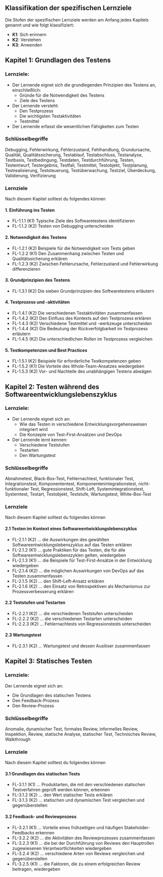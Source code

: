 
## Klassifikation der spezifischen Lernziele

Die Stufen der spezifischen Lernziele werden am Anfang jedes Kapitels genannt und wie folgt klassifiziert:

- **K1**: Sich erinnern
- **K2**: Verstehen
- **K3**: Anwenden
## Kapitel 1: Grundlagen des Testens 

### Lernziele:
- Der Lernende eignet sich die grundlegenden Prinzipien des Testens an, einschließlich:
  - Gründe für die Notwendigkeit des Testens
  - Ziele des Testens
- Der Lernende versteht:
  - Den Testprozess
  - Die wichtigsten Testaktivitäten
  - Testmittel
- Der Lernende erfasst die wesentlichen Fähigkeiten zum Testen

### Schlüsselbegriffe
Debugging, Fehlerwirkung, Fehlerzustand, Fehlhandlung, Grundursache, Qualität,
Qualitätssicherung, Testablauf, Testabschluss, Testanalyse, Testbasis, Testbedingung,
Testdaten, Testdurchführung, Testen, Testentwurf, Testergebnis, Testfall, Testmittel,
Testobjekt, Testplanung, Testrealisierung, Teststeuerung, Testüberwachung, Testziel,
Überdeckung, Validierung, Verifizierung

### Lernziele
Nach diesem Kapitel solltest du folgendes können

#### 1. Einführung ins Testen
- FL-1.1.1 (K1) Typische Ziele des Softwaretestens identifizieren
- FL-1.1.2 (K2) Testen von Debugging unterscheiden

#### 2. Notwendigkeit des Testens
- FL-1.2.1 (K2) Beispiele für die Notwendigkeit von Tests geben
- FL-1.2.2 (K1) Den Zusammenhang zwischen Testen und Qualitätssicherung erklären
- FL-1.2.3 (K2) Zwischen Fehlerursache, Fehlerzustand und Fehlerwirkung differenzieren

#### 3. Grundprinzipien des Testens 
- FL-1.3.1 (K2) Die sieben Grundprinzipien des Softwaretestens erläutern

#### 4. Testprozess und -aktivitäten 
- FL-1.4.1 (K2) Die verschiedenen Testaktivitäten zusammenfassen  
- FL-1.4.2 (K2) Den Einfluss des Kontexts auf den Testprozess erklären
- FL-1.4.3 (K2) Verschiedene Testmittel und -werkzeuge unterscheiden
- FL-1.4.4 (K2) Die Bedeutung der Rückverfolgbarkeit im Testprozess erläutern
- FL-1.4.5 (K2) Die unterschiedlichen Rollen im Testprozess vergleichen

#### 5. Testkompetenzen und Best Practices 
- FL-1.5.1 (K2) Beispiele für erforderliche Testkompetenzen geben
- FL-1.5.2 (K1) Die Vorteile des Whole-Team-Ansatzes wiedergeben
- FL-1.5.3 (K2) Vor- und Nachteile des unabhängigen Testens abwägen



## Kapitel 2: Testen während des Softwareentwicklungslebenszyklus 

### Lernziele:
- Der Lernende eignet sich an:
  - Wie das Testen in verschiedene Entwicklungsvorgehensweisen integriert wird
  - Die Konzepte von Test-First-Ansätzen und DevOps
- Der Lernende lernt kennen:
  - Verschiedene Teststufen
  - Testarten
  - Den Wartungstest

### Schlüsselbegriffe
Abnahmetest, Black-Box-Test, Fehlernachtest, funktionaler Test, Integrationstest, Komponententest, Komponentenintegrationstest, nicht-funktionaler Test, Regressionstest, Shift-Left, Systemintegrationstest, Systemtest, Testart, Testobjekt, Teststufe, Wartungstest, White-Box-Test

### Lernziele
Nach diesem Kapitel solltest du folgendes können

#### 2.1 Testen im Kontext eines Softwareentwicklungslebenszyklus
- FL-2.1.1 (K2) ... die Auswirkungen des gewählten Softwareentwicklungslebenszyklus auf das Testen erklären
- FL-2.1.2 (K1) ... gute Praktiken für das Testen, die für alle Softwareentwicklungslebenszyklen gelten, wiedergeben
- FL-2.1.3 (K1) ... die Beispiele für Test-First-Ansätze in der Entwicklung wiedergeben
- FL-2.1.4 (K2) ... die möglichen Auswirkungen von DevOps auf das Testen zusammenfassen
- FL-2.1.5 (K2) ... den Shift-Left-Ansatz erklären
- FL-2.1.6 (K2) ... den Einsatz von Retrospektiven als Mechanismus zur Prozessverbesserung erklären

#### 2.2 Teststufen und Testarten
- FL-2.2.1 (K2) ... die verschiedenen Teststufen unterscheiden
- FL-2.2.2 (K2) ... die verschiedenen Testarten unterscheiden
- FL-2.2.3 (K2) ... Fehlernachtests von Regressionstests unterscheiden

#### 2.3 Wartungstest
- FL-2.3.1 (K2) ... Wartungstest und dessen Auslöser zusammenfassen
## Kapitel 3: Statisches Testen 

### Lernziele:
Der Lernende eignet sich an:
- Die Grundlagen des statischen Testens
- Den Feedback-Prozess
- Den Review-Prozess

### Schlüsselbegriffe
Anomalie, dynamischer Test, formales Review, informelles Review, Inspektion, Review, statische Analyse, statischer Test, Technisches Review, Walkthrough
### Lernziele
Nach diesem Kapitel solltest du folgendes können
#### 3.1 Grundlagen des statischen Tests
- FL-3.1.1 (K1) ... Produktarten, die mit den verschiedenen statischen Testverfahren geprüft werden können, erkennen
- FL-3.1.2 (K2) ... den Wert statischer Tests erklären
- FL-3.1.3 (K2) ... statischen und dynamischen Test vergleichen und gegenüberstellen

#### 3.2 Feedback- und Reviewprozess
- FL-3.2.1 (K1) ... Vorteile eines frühzeitigen und häufigen Stakeholder-Feedbacks erkennen
- FL-3.2.2 (K2) ... die Aktivitäten des Reviewprozesses zusammenfassen
- FL-3.2.3 (K1) ... die bei der Durchführung von Reviews den Hauptrollen zugewiesenen Verantwortlichkeiten wiedergeben
- FL-3.2.4 (K2) ... verschiedene Arten von Reviews vergleichen und gegenüberstellen
- FL-3.2.5 (K1) ... die Faktoren, die zu einem erfolgreichen Review beitragen, wiedergeben
